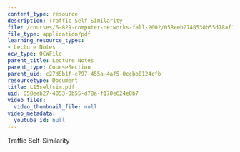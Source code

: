 ```yaml
---
content_type: resource
description: Traffic Self-Similarity
file: /courses/6-829-computer-networks-fall-2002/058eeb2740530b55d78af170e624e8b7_L15selfsim.pdf
file_type: application/pdf
learning_resource_types:
- Lecture Notes
ocw_type: OCWFile
parent_title: Lecture Notes
parent_type: CourseSection
parent_uid: c27d8b1f-c797-455a-4af5-0ccbb0124cfb
resourcetype: Document
title: L15selfsim.pdf
uid: 058eeb27-4053-0b55-d78a-f170e624e8b7
video_files:
  video_thumbnail_file: null
video_metadata:
  youtube_id: null
---
```

Traffic Self-Similarity